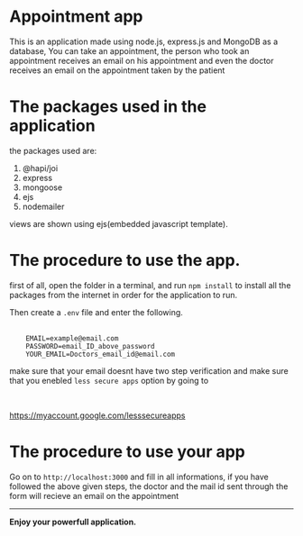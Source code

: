 # Appointment app

This is an application made using node.js, express.js and MongoDB as a database, You can take an appointment, the person who took an appointment receives an email on his appointment and even the doctor receives an email on the appointment taken by the patient

# The packages used in the application

the packages used are:
1. @hapi/joi
2. express
3. mongoose
4. ejs
5. nodemailer

views are shown using ejs(embedded javascript template).

# The procedure to use the app.

first of all, open the folder in a terminal, and run `npm install` to install all the packages from the internet in order for the application to run. 

Then create a `.env` file and enter the following.
<br>
<br>

```
    EMAIL=example@email.com
    PASSWORD=email_ID_above_password
    YOUR_EMAIL=Doctors_email_id@email.com
```

make sure that your email doesnt have two step verification
and make sure that you enebled `less secure apps` option by going to 

<br>

https://myaccount.google.com/lesssecureapps

# The procedure to use your app

Go on to `http://localhost:3000` and fill in all informations, if you have followed the above given steps, the doctor and the mail id sent through the form will recieve an email on the appointment

---

<b>Enjoy your powerfull application.</b>
